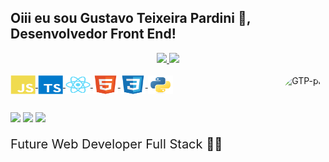 ## Oiii eu sou Gustavo Teixeira Pardini 👋, Desenvolvedor Front End!
<div align="center">
  <a href="https://github.com/Gustavotp443">
  <img height="180em" src="https://github-readme-stats.vercel.app/api?username=gustavotp443&show_icons=true&theme=dracula&include_all_commits=true&count_private=true"/>
  <img height="180em" src="https://github-readme-stats.vercel.app/api/top-langs/?username=gustavotp443&layout=compact&langs_count=7&theme=dracula"/>
</div>
<div style="display: inline_block"><br>
  <img align="center" alt="GTP-Js" height="30" width="40" src="https://raw.githubusercontent.com/devicons/devicon/master/icons/javascript/javascript-plain.svg">
  <img align="center" alt="GTP-Ts" height="30" width="40" src="https://raw.githubusercontent.com/devicons/devicon/master/icons/typescript/typescript-plain.svg">
  <img align="center" alt="GTP-React" height="30" width="40" src="https://raw.githubusercontent.com/devicons/devicon/master/icons/react/react-original.svg">
  <img align="center" alt="GTP-HTML" height="30" width="40" src="https://raw.githubusercontent.com/devicons/devicon/master/icons/html5/html5-original.svg">
  <img align="center" alt="GTP-CSS" height="30" width="40" src="https://raw.githubusercontent.com/devicons/devicon/master/icons/css3/css3-original.svg">
  <img align="center" alt="GTP-Python" height="30" width="40" src="https://raw.githubusercontent.com/devicons/devicon/master/icons/python/python-original.svg">
  <img align="right" alt="GTP-pic" height="150" style="border-radius:50px;" src="https://images-wixmp-ed30a86b8c4ca887773594c2.wixmp.com/f/198a757d-7c3c-4749-8472-24a56d86f335/dfhm47s-6a16772e-1cf8-4d86-a47f-79e3126efa7b.png?token=eyJ0eXAiOiJKV1QiLCJhbGciOiJIUzI1NiJ9.eyJzdWIiOiJ1cm46YXBwOjdlMGQxODg5ODIyNjQzNzNhNWYwZDQxNWVhMGQyNmUwIiwiaXNzIjoidXJuOmFwcDo3ZTBkMTg4OTgyMjY0MzczYTVmMGQ0MTVlYTBkMjZlMCIsIm9iaiI6W1t7InBhdGgiOiJcL2ZcLzE5OGE3NTdkLTdjM2MtNDc0OS04NDcyLTI0YTU2ZDg2ZjMzNVwvZGZobTQ3cy02YTE2NzcyZS0xY2Y4LTRkODYtYTQ3Zi03OWUzMTI2ZWZhN2IucG5nIn1dXSwiYXVkIjpbInVybjpzZXJ2aWNlOmZpbGUuZG93bmxvYWQiXX0.LM2tgJLx9-Bmc73HCgVEzELANMX2E9WiiRHqXdKq1WU">
</div>
  
  ##
 
<div> 
  <a href="https://www.instagram.com/guustavo_007/" target="_blank"><img src="https://img.shields.io/badge/-Instagram-%23E4405F?style=for-the-badge&logo=instagram&logoColor=white" target="_blank"></a>
  <a href = "mailto:gustavotp443@gmail.com"><img src="https://img.shields.io/badge/-Gmail-%23333?style=for-the-badge&logo=gmail&logoColor=white" target="_blank"></a>
  <a href="https://www.linkedin.com/in/gustavo-teixeira-pardini-0ab2641b7/" target="_blank"><img src="https://img.shields.io/badge/-LinkedIn-%230077B5?style=for-the-badge&logo=linkedin&logoColor=white" target="_blank"></a> 
 
  <div>
<p style="font-size:20px;">Future Web Developer Full Stack 🚀😎
<!-- </div>
  
  ![Snake animation](https://github.com/gustavotp443/gustavotp443/blob/output/github-contribution-grid-snake.svg)
 
</div> -->
